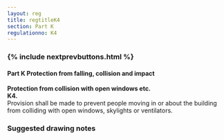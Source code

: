 ```yaml
---
layout: reg
title: regtitleK4
section: Part K
regulationno: K4
---
```


<div class="panel panel-primary">
  <div class="panel-heading">
    <h3 class="panel-title">
      {% include nextprevbuttons.html %}
        <h4>Part K Protection from falling, collision and impact</h4>
    </h3>
  </div>
  <div class="panel-body">
    <p>
        <strong>Protection from collision with open windows etc.</strong><br>
        <strong>K4.</strong><br>
            Provision shall be made to prevent people moving in or about the building from colliding with open windows, skylights or ventilators.
    </p>
  </div>
</div>



### Suggested drawing notes